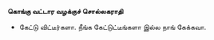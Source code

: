 **கொங்கு வட்டார வழக்குச் சொல்லகராதி**
- கேட்டு விட்டீர்களா. நீங்க கேட்டுட்டீங்களா இல்ல நாங் கேக்கவா.

